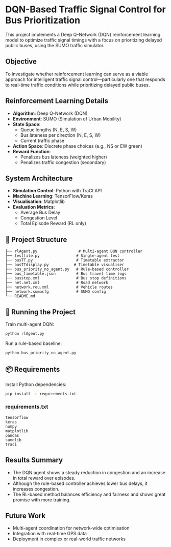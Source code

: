 # DQN-Based Traffic Signal Control for Bus Prioritization

This project implements a Deep Q-Network (DQN) reinforcement learning model to optimize traffic signal timings with a focus on prioritizing delayed public buses, using the SUMO traffic simulator.

## Objective

To investigate whether reinforcement learning can serve as a viable approach for intelligent traffic signal control—particularly one that responds to real-time traffic conditions while prioritizing delayed public buses.

## Reinforcement Learning Details

- **Algorithm**: Deep Q-Network (DQN)
- **Environment**: SUMO (Simulation of Urban Mobility)
- **State Space**:
  - Queue lengths (N, E, S, W)
  - Bus lateness per direction (N, E, S, W)
  - Current traffic phase
- **Action Space**: Discrete phase choices (e.g., NS or EW green)
- **Reward Function**:
  - Penalizes bus lateness (weighted higher)
  - Penalizes traffic congestion (secondary)

## System Architecture

- **Simulation Control**: Python with TraCI API
- **Machine Learning**: TensorFlow/Keras
- **Visualisation**: Matplotlib
- **Evaluation Metrics**:
  - Average Bus Delay
  - Congestion Level
  - Total Episode Reward (RL only)

## 🧪 Project Structure

```
├── rlAgent.py                  # Multi-agent DQN controller
├── testfile.py                # Single-agent test
├── busTT.py                   # Timetable extractor
├── busTTdisplay.py           # Timetable visualiser
├── bus_priority_no_agent.py   # Rule-based controller
├── bus_timetable.json         # Bus travel time logs
├── busstop.xml                # Bus stop definitions
├── net.net.xml                # Road network
├── network.rou.xml            # Vehicle routes
├── network.sumocfg            # SUMO config
└── README.md
```

## 🚀 Running the Project

Train multi-agent DQN:
```bash
python rlAgent.py
```

Run a rule-based baseline:
```bash
python bus_priority_no_agent.py
```


## 📦 Requirements

Install Python dependencies:
```bash
pip install -r requirements.txt
```

### requirements.txt
```
tensorflow
keras
numpy
matplotlib
pandas
sumolib
traci
```

## Results Summary

- The DQN agent shows a steady reduction in congestion and an increase in total reward over episodes.
- Although the rule-based controller achieves lower bus delays, it increases congestion.
- The RL-based method balances efficiency and fairness and shows great promise with more training.

##  Future Work

- Multi-agent coordination for network-wide optimisation
- Integration with real-time GPS data
- Deployment in complex or real-world traffic networks

